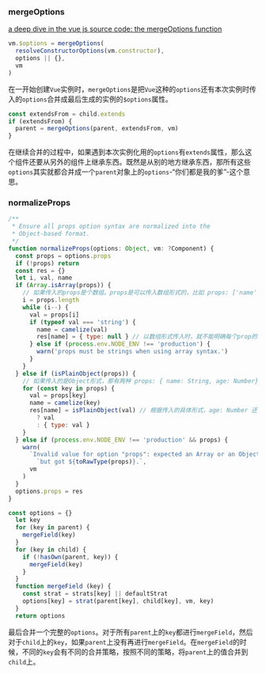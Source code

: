 ### mergeOptions

[a deep dive in the vue js source code: the mergeOptions function](https://medium.com/@oneminutejs/a-deep-dive-in-the-vue-js-source-code-27-the-mergeoptions-function-a-recap-5ba11fa433a9)

```js
vm.$options = mergeOptions(
  resolveConstructorOptions(vm.constructor),
  options || {},
  vm
)
```

在一开始创建`Vue`实例时，`mergeOptions`是把`Vue`这种的`options`还有本次实例时传入的`options`合并成最后生成的实例的`$options`属性。

```js
const extendsFrom = child.extends
if (extendsFrom) {
  parent = mergeOptions(parent, extendsFrom, vm)
}
```

在继续合并的过程中，如果遇到本次实例化用的`options`有`extends`属性，那么这个组件还要从另外的组件上继承东西。既然是从别的地方继承东西，那所有这些`options`其实就都合并成一个`parent`对象上的`options`-“你们都是我的爹”-这个意思。

### normalizeProps

```js
/**
 * Ensure all props option syntax are normalized into the
 * Object-based format.
 */
function normalizeProps(options: Object, vm: ?Component) {
  const props = options.props
  if (!props) return
  const res = {}
  let i, val, name
  if (Array.isArray(props)) {
    // 如果传入的props是个数组。props是可以传入数组形式的，比如 props: ['name', 'age', 'count']
    i = props.length
    while (i--) {
      val = props[i]
      if (typeof val === 'string') {
        name = camelize(val)
        res[name] = { type: null } // 以数组形式传入时，就不能明确每个prop的类型了，所以统一都设为null
      } else if (process.env.NODE_ENV !== 'production') {
        warn('props must be strings when using array syntax.')
      }
    }
  } else if (isPlainObject(props)) {
    // 如果传入的是Object形式，那有两种 props: { name: String, age: Number} 或者 props: { name: {type:String, default: 'hello'}, age: {type:Number, default: 18}}
    for (const key in props) {
      val = props[key]
      name = camelize(key)
      res[name] = isPlainObject(val) // 根据传入的具体形式，age: Number 还是 age:{type: Number, default: 18}来设置
        ? val
        : { type: val }
    }
  } else if (process.env.NODE_ENV !== 'production' && props) {
    warn(
      `Invalid value for option "props": expected an Array or an Object, ` +
        `but got ${toRawType(props)}.`,
      vm
    )
  }
  options.props = res
}
```

```js
const options = {}
  let key
  for (key in parent) {
    mergeField(key)
  }
  for (key in child) {
    if (!hasOwn(parent, key)) {
      mergeField(key)
    }
  }
  function mergeField (key) {
    const strat = strats[key] || defaultStrat
    options[key] = strat(parent[key], child[key], vm, key)
  }
  return options
```

最后合并一个完整的`options`。对于所有`parent`上的`key`都进行`mergeField`，然后对于`child`上的`key`，如果`parent`上没有再进行`mergeField`。在`mergeField`的时候，不同的`key`会有不同的合并策略，按照不同的策略，将`parent`上的值合并到`child`上。
